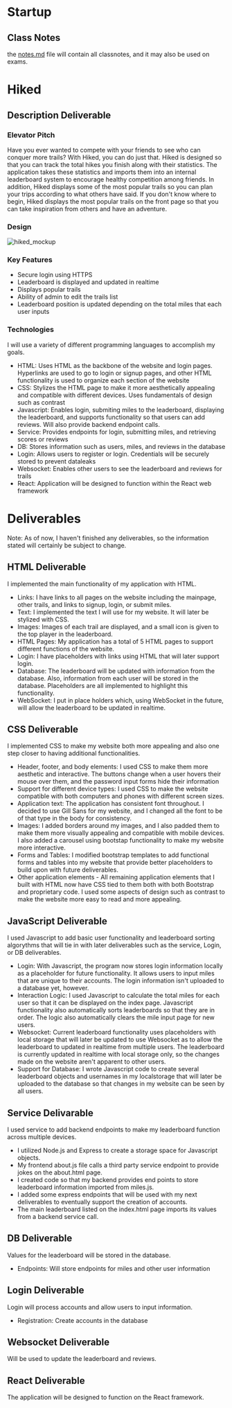 # Startup
## Class Notes
the [notes.md](https://github.com/kristian-green-byu/startup/blob/main/notes.md) file will contain all classnotes, and it may also be used on exams.
# Hiked
## Description Deliverable
### Elevator Pitch
Have you ever wanted to compete with your friends to see who can conquer more trails? With Hiked, you can do just that. Hiked is designed so that you can track the total hikes you finish along with their statistics. The application takes these statistics and imports them into an internal leaderboard system to encourage healthy competition among friends. In addition, Hiked displays some of the most popular trails so you can plan your trips according to what others have said. If you don't know where to begin, Hiked displays the most popular trails on the front page so that you can take inspiration from others and have an adventure.

### Design
![hiked_mockup](https://github.com/kristian-green-byu/startup/assets/144286975/3aaaec5f-1faa-4d99-a70d-565b261fc932)

### Key Features
- Secure login using HTTPS
- Leaderboard is displayed and updated in realtime
- Displays popular trails
- Ability of admin to edit the trails list
- Leaderboard position is updated depending on the total miles that each user inputs

### Technologies
I will use a variety of different programming languages to accomplish my goals.
- HTML: Uses HTML as the backbone of the website and login pages. Hyperlinks are used to go to login or signup pages, and other HTML functionality is used to organize each section of the website
- CSS: Stylizes the HTML page to make it more aesthetically appealing and compatible with different devices. Uses fundamentals of design such as contrast
- Javascript: Enables login, submiting miles to the leaderboard, displaying the leaderboard, and supports functionality so that users can add reviews. Will also provide backend endpoint calls.
- Service: Provides endpoints for login, submitting miles, and retrieving scores or reviews
- DB: Stores information such as users, miles, and reviews in the database
- Login: Allows users to register or login. Credentials will be securely stored to prevent dataleaks
- Websocket: Enables other users to see the leaderboard and reviews for trails
- React: Application will be designed to function within the React web framework

# Deliverables
Note: As of now, I haven't finished any deliverables, so the information stated will certainly be subject to change.

## HTML Deliverable
I implemented the main functionality of my application with HTML.
- Links: I have links to all pages on the website including the mainpage, other trails, and links to signup, login, or submit miles.
- Text: I implemented the text I will use for my website. It will later be stylized with CSS.
- Images: Images of each trail are displayed, and a small icon is given to the top player in the leaderboard.
- HTML Pages: My application has a total of 5 HTML pages to support different functions of the website.
- Login: I have placeholders with links using HTML that will later support login.
- Database: The leaderboard will be updated with information from the database. Also, information from each user will be stored in the database. Placeholders are all implemented to highlight this functionality.
- WebSocket: I put in place holders which, using WebSocket in the future, will allow the leaderboard to be updated in realtime.

## CSS Deliverable
I implemented CSS to make my website both more appealing and also one step closer to having additional functionalities. 
- Header, footer, and body elements: I used CSS to make them more aesthetic and interactive. The buttons change when a user hovers their mouse over them, and the password input forms hide their information
- Support for different device types: I used CSS to make the website compatible with both computers and phones with different screen sizes.
- Application text: The application has consistent font throughout. I decided to use Gill Sans for my website, and I changed all the font to be of that type in the body for consistency.
- Images: I added borders around my images, and I also padded them to make them more visually appealing and compatible with mobile devices. I also added a carousel using bootstap functionality to make my website more interactive.
- Forms and Tables: I modified bootstrap templates to add functional forms and tables into my website that provide better placeholders to build upon with future deliverables.
- Other application elements - All remaining application elements that I built with HTML now have CSS tied to them both with both Bootstrap and proprietary code. I used some aspects of design such as contrast to make the website more easy to read and more appealing.
   
## JavaScript Deliverable
I used Javascript to add basic user functionality and leaderboard sorting algorythms that will tie in with later deliverables such as the service, Login, or DB deliverables. 
- Login: With Javascript, the program now stores login information locally as a placeholder for future functionality. It allows users to input miles that are unique to their accounts. The login information isn't uploaded to a database yet, however.
- Interaction Logic: I used Javascript to calculate the total miles for each user so that it can be displayed on the index page. Javascript functionality also automatically sorts leaderboards so that they are in order. The logic also automatically clears the mile input page for new users.
- Websocket: Current leaderboard functionality uses placeholders with local storage that will later be updated to use Websocket as to allow the leaderboard to updated in realtime from multiple users. The leaderboard is currently updated in realtime with local storage only, so the changes made on the website aren't apparent to other users.
- Support for Database: I wrote Javascript code to create several leaderboard objects and usernames in my localstorage that will later be uploaded to the database so that changes in my website can be seen by all users.


## Service Delivarable
I used service to add backend endpoints to make my leaderboard function across multiple devices.
- I utilized Node.js and Express to create a storage space for Javascript objects.
- My frontend about.js file calls a third party service endpoint to provide jokes on the about.html page.
- I created code so that my backend provides end points to store leaderboard information imported from miles.js.
- I added some express endpoints that will be used with my next deliverables to eventually support the creation of accounts.
- The main leaderboard listed on the index.html page imports its values from a backend service call.

## DB Deliverable
Values for the leaderboard will be stored in the database.
- Endpoints: Will store endpoints for miles and other user information

## Login Deliverable
Login will process accounts and allow users to input information.
- Registration: Create accounts in the database

## Websocket Deliverable
Will be used to update the leaderboard and reviews.

## React Deliverable
The application will be designed to function on the React framework.
